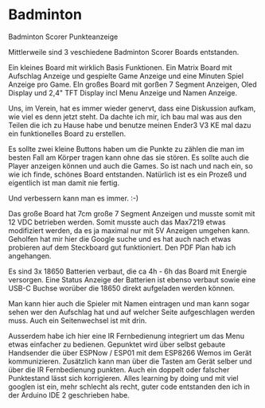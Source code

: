 # Badminton
Badminton Scorer Punkteanzeige

Mittlerweile sind 3 veschiedene Badminton Scorer Boards entstanden.

Ein kleines Board mit wirklich Basis Funktionen.
Ein Matrix Board mit Aufschlag Anzeige und gespielte Game Anzeige und eine Minuten Spiel Anzeige pro Game.
EIn großes Board mit gorßen 7 Segment Anzeigen, Oled Display und 2,4" TFT Display incl Menu Anzeige und Namen Anzeige.

Uns, im Verein, hat es immer wieder genervt, dass eine Diskussion aufkam, wie viel es denn jetzt steht.
Da dachte ich mir, ich bau mal was aus den Teilen die ich zu Hause habe und benutze meinen Ender3 V3 KE mal dazu 
ein funktionelles Board zu erstellen.

Es sollte zwei kleine Buttons haben um die Punkte zu zählen die man im besten Fall am Körper tragen kann ohne das sie stören.
Es sollte auch die Player anzeigen können und auch die Games.
So ist nach und nach ein, so wie ich finde, schönes Board entstanden.
Natürlich ist es ein Prozeß und eigentlich ist man damit nie fertig.

Und verbessern kann man es immer. :-)

Das große Board hat 7cm große 7 Segment Anzeigen und musste somit mit 12 VDC betrieben werden.
Somit musste auch das Max7219 etwas modifiziert werden, da es ja maximal nur mit 5V Anzeigen umgehen kann.
Geholfen hat mir hier die Google suche und es hat auch nach etwas probieren auf dem Steckboard gut funktioniert.
Den PDF Plan hab ich angehangen.

Es sind 3x 18650 Batterien verbaut, die ca 4h - 6h das Board mit Energie versorgen.
Eine Status Anzeige der Batterien ist ebenso verbaut sowie eine USB-C Buchse worüber die 18650 direkt aufgeladen werden können.

Man kann hier auch die Spieler mit Namen eintragen und man kann sogar sehen wer den Aufschlag hat und auf welcher Seite
aufgeschlagen werden muss.
Auch ein Seitenwechsel ist mit drin.

Ausserdem habe ich hier eine IR Fernbedienung integriert um das Menu etwas einfacher zu bedienen.
Gepunktet wird über selbst gebaute Handsender die über ESPNow / ESP01 mit dem ESP8266 Wemos  im Gerät kommunizieren. Zusätzlich kann man 
über die Tasten am Gerät selber und über die IR Fernbedienung punkten.
Auch ein doppelt oder falscher Punktestand lässt sich korrigieren.
Alles learning by doing und mit viel googlen ist ein, mehr schlecht als recht, guter code entstanden den ich in der Arduino IDE 2 geschrieben habe.




